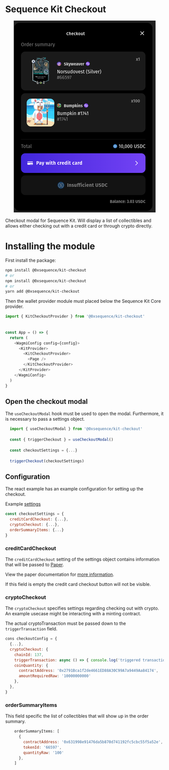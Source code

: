 Sequence Kit Checkout
==========================

<div align="center">
  <img src="../../public/docs/checkout-modal.png">
</div>

Checkout modal for Sequence Kit.
Will display a list of collectibles and allows either checking out with a credit card or through crypto directly.

# Installing the module
First install the package:

```bash
npm install @0xsequence/kit-checkout
# or
npm install @0xsequence/kit-checkout
# or
yarn add @0xsequence/kit-checkout
```

Then the wallet provider module must placed below the Sequence Kit Core provider.

```js
import { KitCheckoutProvider } from '@0xsequence/kit-checkout'


const App = () => {
  return (
    <WagmiConfig config={config}>
      <KitProvider>
        <KitCheckoutProvider>
          <Page />
        </KitCheckoutProvider>
      </KitProvider>
    </WagmiConfig>
  )
}
```


## Open the checkout modal
The `useCheckoutModal` hook must be used to open the modal.
Furthermore, it is necessary to pass a settings object.

```js
  import { useCheckoutModal } from '@0xsequence/kit-checkout'

  const { triggerCheckout } = useCheckoutModal()
  
  const checkoutSettings = {...}
  
  triggerCheckout(checkoutSettings)
```


## Configuration
The react example has an example configuration for setting up the checkout.

Example [settings](../../examples/react/src/utils/settings.ts)

```js
const checkoutSettings = {
  creditCardCheckout: {...},
  cryptoCheckout: {...},
  orderSummaryItems: {...}
}
```

### creditCardCheckout
The `creditCardCheckout` setting of the settings object contains information that will be passed to [Paper](https://getpaper.xyz/).

View the paper documentation for [more information](https://docs.withpaper.com/reference/create-checkout-elements-client-secret).

If this field is empty the credit card checkout button will not be visible.

### cryptoCheckout
The `cryptoCheckout` specifies settings regarding checking out with crypto.
An example usecase might be interacting with a minting contract.

The actual cryptoTransaction must be passed down to the `triggerTransaction` field.

```js
cons checkoutConfig = {
  {...},
  cryptoCheckout: {
    chainId: 137,
    triggerTransaction: async () => { console.log('triggered transaction') },
    coinQuantity: {
      contractAddress: '0x2791Bca1f2de4661ED88A30C99A7a9449Aa84174',
      amountRequiredRaw: '10000000000'
    },
  },
}
```

### orderSummaryItems
This field specific the list of collectibles that will show up in the order summary.

```js
    orderSummaryItems: [
      {
        contractAddress: '0x631998e91476da5b870d741192fc5cbc55f5a52e',
        tokenId: '66597',
        quantityRaw: '100'
      },
    ]
```